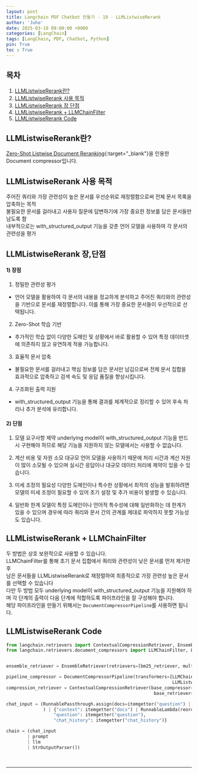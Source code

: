 ```yaml
---
layout: post
title: Langchain PDF Chatbot 만들기 - 19 - LLMListwiseRerank
author: 'Juho'
date: 2025-03-18 09:00:00 +0900
categories: [LangChain]
tags: [LangChain, PDF, Chatbot, Python]
pin: True
toc : True
---
```


<style>
  th{
    font-weight: bold;
    text-align: center;
    background-color: white;
  }
  td{
    background-color: white;
  }

</style>

## 목차
1. [LLMListwiseRerank란?](#llmlistwisererank란)
2. [LLMListwiseRerank 사용 목적](#llmlistwisererank-사용-목적)
3. [LLMListwiseRerank 장,단점](#llmlistwisererank-장단점)
4. [LLMListwiseRerank + LLMChainFilter](#llmlistwisererank--llmchainfilter)
5. [LLMListwiseRerank Code](#llmlistwisererank-code)

## LLMListwiseRerank란?
[Zero-Shot Listwise Document Reranking](https://arxiv.org/pdf/2305.02156){:target="_blank"}을 인용한 Document compressor입니다.<br/>


## LLMListwiseRerank 사용 목적
주어진 쿼리와 가장 관련성이 높은 문서를 우선순위로 재정렬함으로써 전체 문서 목록을 압축하는 목적 <br/>
불필요한 문서를 걸러내고 사용자 질문에 답변하기에 가장 중요한 정보를 담은 문서들만 남도록 함<br/>
내부적으로는 with_structured_output 기능을 갖춘 언어 모델을 사용하여 각 문서의 관련성을 평가<br/>


## LLMListwiseRerank 장,단점
#### 1) 장점
1) 정밀한 관련성 평가<br/>
- 언어 모델을 활용하여 각 문서의 내용을 정교하게 분석하고 주어진 쿼리와의 관련성을 기반으로 문서를 재정렬합니다. 이를 통해 가장 중요한 문서들이 우선적으로 선택됩니다.<br/>

2) Zero-Shot 학습 기반<br/>
- 추가적인 학습 없이 다양한 도메인 및 상황에서 바로 활용할 수 있어 특정 데이터셋에 의존하지 않고 유연하게 적용 가능합니다.<br/>

3) 효율적 문서 압축<br/>
- 불필요한 문서를 걸러내고 핵심 정보를 담은 문서만 남김으로써 전체 문서 집합을 효과적으로 압축하고 검색 속도 및 응답 품질을 향상시킵니다.<br/>

4) 구조화된 출력 지원<br/>
- with_structured_output 기능을 통해 결과를 체계적으로 정리할 수 있어 후속 처리나 추가 분석에 유리합니다.<br/>


#### 2) 단점
1) 모델 요구사항 제약
underlying model이 with_structured_output 기능을 반드시 구현해야 하므로 해당 기능을 지원하지 않는 모델에서는 사용할 수 없습니다.<br/>

2) 계산 비용 및 자원 소모
대규모 언어 모델을 사용하기 때문에 처리 시간과 계산 자원이 많이 소모될 수 있으며 실시간 응답이나 대규모 데이터 처리에 제약이 있을 수 있습니다.<br/>

3) 미세 조정의 필요성
다양한 도메인이나 특수한 상황에서 최적의 성능을 발휘하려면 모델의 미세 조정이 필요할 수 있어 초기 설정 및 추가 비용이 발생할 수 있습니다.<br/>

4) 일반화 한계
모델이 특정 도메인이나 언어적 특수성에 대해 일반화하는 데 한계가 있을 수 있으며 경우에 따라 쿼리와 문서 간의 관계를 제대로 파악하지 못할 가능성도 있습니다.<br/>


## LLMListwiseRerank + LLMChainFilter
두 방법은 상호 보완적으로 사용할 수 있습니다.<br/>
LLMChainFilter를 통해 초기 문서 집합에서 쿼리와 관련성이 낮은 문서를 먼저 제거한 후 <br/>
남은 문서들을 LLMListwiseRerank로 재정렬하여 최종적으로 가장 관련성 높은 문서를 선택할 수 있습니다<br/>
다만 두 방법 모두 underlying model이 with_structured_output 기능을 지원해야 하며 각 단계의 출력이 다음 단계에 적합하도록 파이프라인을 잘 구성해야 합니다.<br/>
해당 파이프라인을 만들기 위해서는 `DocumentCompressorPipeline`를 사용하면 됩니다.

## LLMListwiseRerank Code
```python
from langchain.retrievers import ContextualCompressionRetriever, EnsembleRetriever
from langchain.retrievers.document_compressors import LLMChainFilter, LLMListwiseRerank, DocumentCompressorPipeline


ensemble_retriever = EnsembleRetriever(retrievers=[bm25_retriever, multi_query_retriever], weights=[0.4, 0.6])

pipeline_compressor = DocumentCompressorPipeline(transformers=[LLMChainFilter.from_llm(llm=llm),
                                                               LLMListwiseRerank.from_llm(llm=llm, top_n=4)])
compression_retriever = ContextualCompressionRetriever(base_compressor=pipeline_compressor,
                                                        base_retriever=ensemble_retriever)

chat_input = (RunnablePassthrough.assign(docs=itemgetter("question") | compression_retriever)
              ) | {"context": itemgetter("docs") | RunnableLambda(reorder_documents),
                  "question": itemgetter("question"),
                  "chat_history": itemgetter("chat_history")}

chain = (chat_input
        | prompt
        | llm
        | StrOutputParser())
```



<br/>

--- 

<br/>
